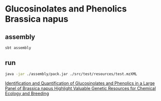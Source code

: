 # Glucosinolates and Phenolics Brassica napus

## assembly

```bash
sbt assembly
```

## run 

```bash
java -jar ./assembly/pack.jar ./src/test/resources/test.mzXML
```

[Identification and Quantification of Glucosinolates and Phenolics in a Large Panel of Brassica napus Highlight Valuable Genetic Resources for Chemical Ecology and Breeding](https://pubs.acs.org/doi/10.1021/acs.jafc.1c08118)
